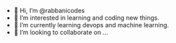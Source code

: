 - 👋 Hi, I’m @rabbanicodes
- 👀 I’m interested in learning and coding new things.
- 🌱 I’m currently learning devops and machine learning.
- 💞️ I’m looking to collaborate on ...


<!---
rabbanicodes/rabbanicodes is a ✨ special ✨ repository because its `README.md` (this file) appears on your GitHub profile.
You can click the Preview link to take a look at your changes.
--->
